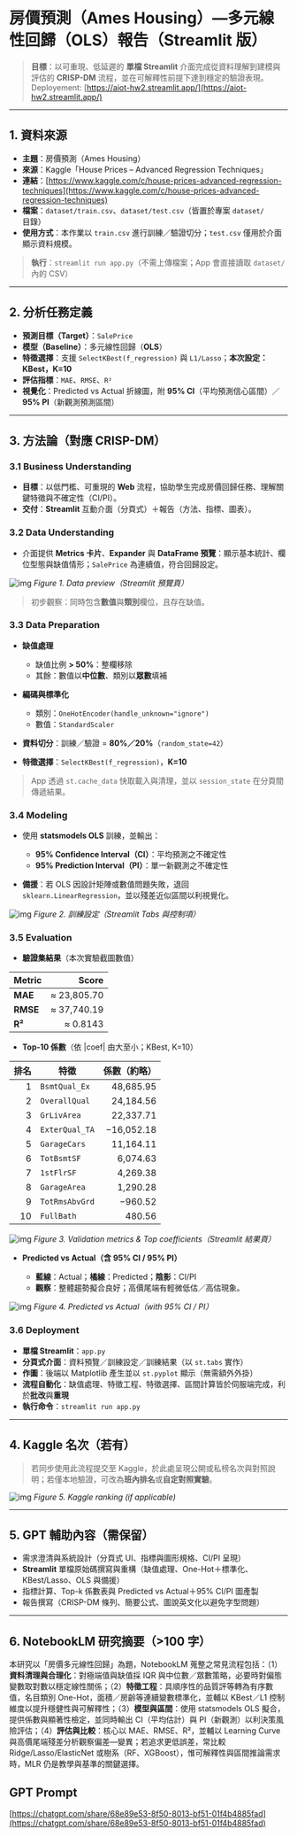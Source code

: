 # 房價預測（Ames Housing）—多元線性回歸（OLS）報告（**Streamlit 版**）

> **目標**：以可重現、低延遲的 **單檔 Streamlit** 介面完成從資料理解到建模與評估的 **CRISP-DM** 流程，並在可解釋性前提下達到穩定的驗證表現。
Deployement: [https://aiot-hw2.streamlit.app/](https://aiot-hw2.streamlit.app/)
---

## 1. 資料來源

* **主題**：房價預測（Ames Housing）
* **來源**：Kaggle「House Prices – Advanced Regression Techniques」
* **連結**：[https://www.kaggle.com/c/house-prices-advanced-regression-techniques](https://www.kaggle.com/c/house-prices-advanced-regression-techniques)
* **檔案**：`dataset/train.csv`、`dataset/test.csv`（皆置於專案 `dataset/` 目錄）
* **使用方式**：本作業以 `train.csv` 進行訓練／驗證切分；`test.csv` 僅用於介面顯示資料規模。

> **執行**：`streamlit run app.py`（不需上傳檔案；App 會直接讀取 `dataset/` 內的 CSV）

---

## 2. 分析任務定義

* **預測目標（Target）**：`SalePrice`
* **模型（Baseline）**：多元線性回歸（**OLS**）
* **特徵選擇**：支援 `SelectKBest(f_regression)` 與 `L1/Lasso`；**本次設定：KBest，K=10**
* **評估指標**：`MAE`、`RMSE`、`R²`
* **視覺化**：Predicted vs Actual 折線圖，附 **95% CI**（平均預測信心區間）／**95% PI**（新觀測預測區間）

---

## 3. 方法論（對應 CRISP-DM）

### 3.1 Business Understanding

* **目標**：以低門檻、可重現的 **Web** 流程，協助學生完成房價回歸任務、理解關鍵特徵與不確定性（CI/PI）。
* **交付**：**Streamlit** 互動介面（分頁式）＋報告（方法、指標、圖表）。

### 3.2 Data Understanding

* 介面提供 **Metrics 卡片**、**Expander** 與 **DataFrame 預覽**：顯示基本統計、欄位型態與缺值情形；`SalePrice` 為連續值，符合回歸設定。

![img](./data.png)
*Figure 1. Data preview（Streamlit 預覽頁）*

> 初步觀察：同時包含**數值**與**類別**欄位，且存在缺值。

### 3.3 Data Preparation

* **缺值處理**

  * 缺值比例 **> 50%**：整欄移除
  * 其餘：數值以**中位數**、類別以**眾數**填補
* **編碼與標準化**

  * 類別：`OneHotEncoder(handle_unknown="ignore")`
  * 數值：`StandardScaler`
* **資料切分**：訓練／驗證 = **80%／20%**（`random_state=42`）
* **特徵選擇**：`SelectKBest(f_regression)`，**K=10**

> App 透過 `st.cache_data` 快取載入與清理，並以 `session_state` 在分頁間傳遞結果。

### 3.4 Modeling

* 使用 **statsmodels OLS** 訓練，並輸出：

  * **95% Confidence Interval（CI）**：平均預測之不確定性
  * **95% Prediction Interval（PI）**：單一新觀測之不確定性
* **備援**：若 OLS 因設計矩陣或數值問題失敗，退回 `sklearn.LinearRegression`，並以殘差近似區間以利視覺化。

![img](./config.png)
*Figure 2. 訓練設定（Streamlit Tabs 與控制項）*

### 3.5 Evaluation

* **驗證集結果**（本次實驗截圖數值）

| Metric   |       Score |
| -------- | ----------: |
| **MAE**  | ≈ 23,805.70 |
| **RMSE** | ≈ 37,740.19 |
| **R²**   |    ≈ 0.8143 |

* **Top-10 係數**（依 |coef| 由大至小；KBest, K=10）

| 排名 | 特徵             |     係數（約略） |
| -: | -------------- | ---------: |
|  1 | `BsmtQual_Ex`  |  48,685.95 |
|  2 | `OverallQual`  |  24,184.56 |
|  3 | `GrLivArea`    |  22,337.71 |
|  4 | `ExterQual_TA` | −16,052.18 |
|  5 | `GarageCars`   |  11,164.11 |
|  6 | `TotBsmtSF`    |   6,074.63 |
|  7 | `1stFlrSF`     |   4,269.38 |
|  8 | `GarageArea`   |   1,290.28 |
|  9 | `TotRmsAbvGrd` |    −960.52 |
| 10 | `FullBath`     |     480.56 |

![img](./result_ana.png)
*Figure 3. Validation metrics & Top coefficients（Streamlit 結果頁）*

* **Predicted vs Actual（含 95% CI / 95% PI）**

  * **藍線**：Actual；**橘線**：Predicted；**陰影**：CI/PI
  * **觀察**：整體趨勢擬合良好；高價尾端有輕微低估／高估現象。

![img](./result.png)
*Figure 4. Predicted vs Actual（with 95% CI / PI）*

### 3.6 Deployment

* **單檔 Streamlit**：`app.py`
* **分頁式介面**：資料預覽／訓練設定／訓練結果（以 `st.tabs` 實作）
* **作圖**：後端以 Matplotlib 產生並以 `st.pyplot` 顯示（無需額外外掛）
* **流程自動化**：缺值處理、特徵工程、特徵選擇、區間計算皆於伺服端完成，利於**批改**與**重現**
* **執行命令**：`streamlit run app.py`

---

## 4. Kaggle 名次（若有）

> 若同步使用此流程提交至 Kaggle，於此處呈現公開或私榜名次與對照說明；若僅本地驗證，可改為**班內排名**或**自定對照實驗**。

![img](./ranking.png)
*Figure 5. Kaggle ranking (if applicable)*

---

## 5. GPT 輔助內容（需保留）

* 需求澄清與系統設計（分頁式 UI、指標與圖形規格、CI/PI 呈現）
* **Streamlit** 單檔原始碼撰寫與重構（缺值處理、One-Hot＋標準化、KBest/Lasso、OLS 與備援）
* 指標計算、Top-k 係數表與 Predicted vs Actual＋95% CI/PI 圖產製
* 報告撰寫（CRISP-DM 條列、簡要公式、圖說英文化以避免字型問題）

---

## 6. NotebookLM 研究摘要（>100 字）

本研究以「房價多元線性回歸」為題，NotebookLM 蒐整之常見流程包括：（1）**資料清理與合理化**：對極端值與缺值採 IQR 與中位數／眾數策略，必要時對偏態變數取對數以穩定線性關係；（2）**特徵工程**：具順序性的品質評等轉為有序數值，名目類別 One-Hot，面積／房齡等連續變數標準化，並輔以 KBest／L1 控制維度以提升穩健性與可解釋性；（3）**模型與區間**：使用 statsmodels OLS 擬合，提供係數與顯著性檢定，並同時輸出 CI（平均估計）與 PI（新觀測）以利決策風險評估；（4）**評估與比較**：核心以 MAE、RMSE、R²，並輔以 Learning Curve 與高價尾端殘差分析觀察偏差—變異；若追求更低誤差，常比較 Ridge/Lasso/ElasticNet 或樹系（RF、XGBoost），惟可解釋性與區間推論需求時，MLR 仍是教學與基準的關鍵選擇。


## GPT Prompt
[https://chatgpt.com/share/68e89e53-8f50-8013-bf51-01f4b4885fad](https://chatgpt.com/share/68e89e53-8f50-8013-bf51-01f4b4885fad)
